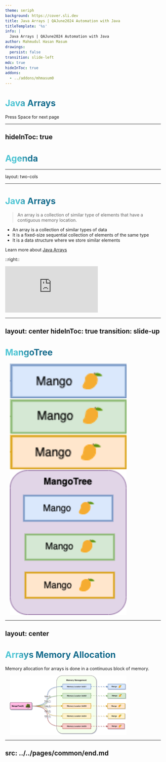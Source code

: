 ```yaml
---
theme: seriph
background: https://cover.sli.dev
title: Java Arrays | QAJune2024 Automation with Java
titleTemplate: '%s'
info: | 
  Java Arrays | QAJune2024 Automation with Java
author: Mahmudul Hasan Masum
drawings:
  persist: false
transition: slide-left
mdc: true
hideInToc: true
addons:
  - ../addons/mhmasum0
---
```


# Java Arrays

<div class="pt-12">
  <span @click="$slidev.nav.next" class="px-2 py-1 rounded cursor-pointer" hover="bg-white bg-opacity-10">
    Press Space for next page <carbon:arrow-right class="inline"/>
  </span>
</div>

<div class="abs-br m-6 flex gap-2">
  <a href="https://github.com/mhmasum0/qa-june-2024-automation-with-java-slides" target="_blank" alt="GitHub" title="Open in GitHub"
    class="text-xl slidev-icon-btn opacity-50 !border-none !hover:text-white">
    <carbon-logo-github />
  </a>
</div>

<!--
The last comment block of each slide will be treated as slide notes. It will be visible and editable in Presenter Mode along with the slide. [Read more in the docs](https://sli.dev/guide/syntax.html#notes)
-->

---
hideInToc: true
---

# Agenda
<Toc />

---
layout: two-cols

---
# Java Arrays
 
> An array is a collection of similar type of elements that have a contiguous memory location.

<ul v-motion-roll-visible-right>

<v-click><li v-motion-roll-left>An array is a collection of similar types of data</li></v-click>
<v-click><li>It is a fixed-size sequential collection of elements of the same type</li></v-click>
<v-click><li>It is a data structure where we store similar elements</li></v-click>

</ul>

Learn more about [Java Arrays](https://docs.oracle.com/javase/tutorial/java/nutsandbolts/arrays.html)

::right::

<iframe src="https://giphy.com/embed/QfGYYVrbay6kssMrYn" width="300" style="" frameBorder="0" class="giphy-embed" allowFullScreen></iframe>

<style>

.slidev-vclick-target {
  transition: all 500ms ease;
}

.slidev-vclick-hidden {
  transform: scale(0);
}
</style>

---
layout: center
hideInToc: true
transition: slide-up
---

# MangoTree

<div class="w-full text-center">

<div v-click="[1, 4]" v-motion
  :initial="{ x: -50 }"
  :enter="{ x: 0 }"
  :leave="{ x: 50 }"
>
  <img class="mx-auto" src="./images/mango-1.png">
</div>

</div>

<div v-click="[2, 4]" v-motion
  :initial="{ x: -50 }"
  :enter="{ x: 0 }"
  :leave="{ x: 50 }"
>
  <img class="mx-auto" src="./images/mango-2.png">
</div>

<div v-click="[3, 4]" v-motion
  :initial="{ x: -50 }"
  :enter="{ x: 0 }"
  :leave="{ x: 50 }"
>
  <img class="mx-auto" src="./images/mango-3.png">
</div>

<div v-click="4" v-motion
  :initial="{ x: 0, y: 100 }"
  :enter="{ x: 0, y: -100 }"
  :leave="{ x: 50 }"
>
  <img class="mx-auto" src="./images/mango-tree.png">
</div>


---
layout: center
---
# Arrays Memory Allocation
Memory allocation for arrays is done in a continuous block of memory.

<img src="./images/array-memory-management.svg" alt="Array memory allocation">


<style>
h1 {
  background-color: #2B90B6;
  background-image: linear-gradient(45deg, #4EC5D4 10%, #146b8c 20%);
  background-size: 100%;
  -webkit-background-clip: text;
  -moz-background-clip: text;
  -webkit-text-fill-color: transparent;
  -moz-text-fill-color: transparent;
}
img{
  width: 75%;
  padding-left: 15px;
}
</style>
---
src: ../../pages/common/end.md
---

